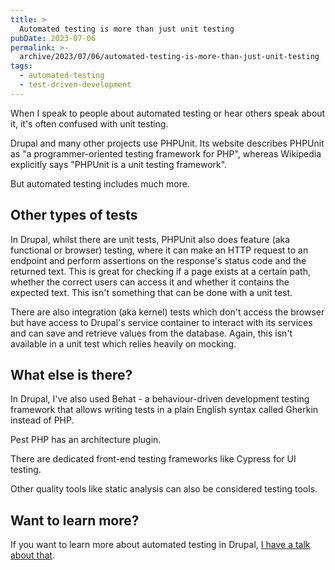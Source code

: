 ```yaml
---
title: >
  Automated testing is more than just unit testing
pubDate: 2023-07-06
permalink: >-
  archive/2023/07/06/automated-testing-is-more-than-just-unit-testing
tags:
  - automated-testing
  - test-driven-development
---
```


When I speak to people about automated testing or hear others speak about it, it's often confused with unit testing.

Drupal and many other projects use PHPUnit. Its website describes PHPUnit as "a programmer-oriented testing framework for PHP", whereas Wikipedia explicitly says "PHPUnit is a unit testing framework".

But automated testing includes much more.

## Other types of tests

In Drupal, whilst there are unit tests, PHPUnit also does feature (aka functional or browser) testing, where it can make an HTTP request to an endpoint and perform assertions on the response's status code and the returned text. This is great for checking if a page exists at a certain path, whether the correct users can access it and whether it contains the expected text. This isn't something that can be done with a unit test.

There are also integration (aka kernel) tests which don't access the browser but have access to Drupal's service container to interact with its services and can save and retrieve values from the database. Again, this isn't available in a unit test which relies heavily on mocking.

## What else is there?

In Drupal, I've also used Behat - a behaviour-driven development testing framework that allows writing tests in a plain English syntax called Gherkin instead of PHP.

Pest PHP has an architecture plugin.

There are dedicated front-end testing frameworks like Cypress for UI testing.

Other quality tools like static analysis can also be considered testing tools.

## Want to learn more?

If you want to learn more about automated testing in Drupal, [I have a talk about that](https://www.oliverdavies.uk/talks/tdd-test-driven-drupal).
